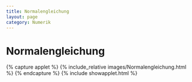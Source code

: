 ```yaml
---
title: Normalengleichung
layout: page
category: Numerik
---
```


# Normalengleichung

{% capture applet %} {% include_relative images/Normalengleichung.html %} {% endcapture %}
{% include showapplet.html %}
